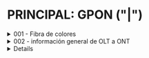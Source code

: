 # PRINCIPAL: GPON ("|")

<details class="001 COLOR HILOS ">
    <summary>001 - Fibra de colores</summary>
    1. Azul      --
    2. Naranja   -- 
    3. Verde     --
    4. Café      -- 
    5. Gris      -- 
    6. Blanco    --
    7. Rojo      -- 
    8. Negro     --
    9. Amarillo  --
    10. Violeta  --
    11. Rosado   --
    12. Celeste  --
</details>

<details class="002 INF GENERAL ">
  <summary>002 - información general de OLT a ONT </summary>
    la red gpon cuenta con 128 salidas desde el esplitter que sale desde la olt 
    una OLT puede llegar a tener 1024 clientes 
    puede llegar a tener una distancia de fibra de 20km en B+ y 40km en C+
    maneja 2.488 Gbits/s
     ------------------ejemplo con modulo B+  desde OLT " 1410nm frec bajada"  (-22.56dBm que esta entre RX -8 y -28 )
        (OLT)-(C)-(F)(SPL)-(SPL)-(F)-(DIS <n>Km)-(F)-(C)
        (3dB)-(6dB)-(1dB)-(9.02dB)-(12.04dB)-(1dB)-(0.3dB *<10>Km)-(1dB)-(6dB)
        3 - 0.6 - 0.1 - 9.02   - 12.04   - 0.1   - 3          - 0.1 - 0.6
        valor -22.56 dBs (estando dentro del rango de b+ esta aceptable )
    ------------------ejemplo con modulo B+ desde CJ OB " 1310nm frec subida" (-24.56dBm que esta entre RX -8 y -28 )
        (OLT)-(C)-(F)(SPL)-(SPL)-(F)-(DIS <n>Km)-(F)-(C)
        (3dB)-(6dB)-(1dB)-(9.02dB)-(12.04dB)-(1dB)-(0.5dB *<10>Km)-(1dB)-(6dB)
        3 - 0.6 - 0.1 - 9.02   - 12.04   - 0.1   - 5          - 0.1 - 0.6
        valor -24.56 dBs (estando dentro del rango de b+ esta aceptable )
</details>

<details class="003 SOFTWARE ">
  --------------AUTOCAD-------------
 </details>
